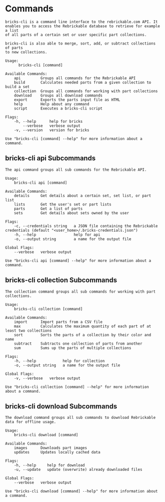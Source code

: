 # Commands

	bricks-cli is a command line interface to the rebrickable.com API. It
	enables you to access the Rebrickable database to retrieve for example a list
	of all parts of a certain set or user specific part collections.

	bricks-cli is also able to merge, sort, add, or subtract collections of parts    
	to new collections.

	Usage:
		  bricks-cli [command]

	Available Commands:
		api         Groups all commands for the Rebrickable API
		build       Calculates needed parts from a given collection to build a set
		collection  Groups all commands for working with part collections
		download    Groups all download commands
		export      Exports the parts input file as HTML
		help        Help about any command
		script      Executes a bricks-cli script

	Flags:
		-h, --help      help for bricks
			--verbose   verbose output
		-v, --version   version for bricks

	Use "bricks-cli [command] --help" for more information about a command.

## bricks-cli api Subcommands

	The api command groups all sub commands for the Rebrickable API.

	Usage:
		bricks-cli api [command]

	Available Commands:
		details     Get details about a certain set, set list, or part list
		lists       Get the user's set or part lists
		parts       Get a list of parts
		sets        Get details about sets owned by the user

	Flags:
		-c, --credentials string   a JSON file containing the Rebrickable credentials (default "<user_home>/.bricks-credentials.json")
		-h, --help                 help for api
		-o, --output string        a name for the output file

	Global Flags:
		--verbose   verbose output

	Use "bricks-cli api [command] --help" for more information about a command.

## bricks-cli collection Subcommands

	The collection command groups all sub commands for working with part collections.

	Usage:
		bricks-cli collection [command]

	Available Commands:
		import      Import parts from a CSV file
		max         Calculates the maximum quantity of each part of at least two collections
		sort        Sorts the parts of a collection by their color and name
		subtract    Subtracts one collection of parts from another
		sum         Sums up the parts of multiple collections

	Flags:
		-h, --help            help for collection
  		-o, --output string   a name for the output file

	Global Flags:
  		-v, --verbose   verbose output

	Use "bricks-cli collection [command] --help" for more information about a command.

## bricks-cli download Subcommands

	The download command groups all sub commands to download Rebrickable data for offline usage.

	Usage:
		bricks-cli download [command]

	Available Commands:
		images      Downloads part images
		updates     Updates locally cached data

	Flags:
		-h, --help     help for download
		-u, --update   update (overwrite) already downloaded files

	Global Flags:
		--verbose   verbose output

	Use "bricks-cli download [command] --help" for more information about a command.
